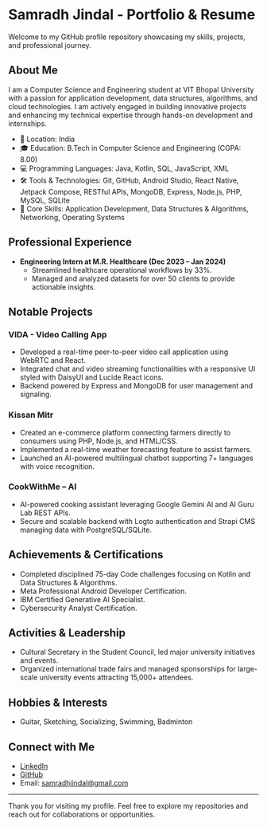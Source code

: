 # Samradh Jindal - Portfolio & Resume

Welcome to my GitHub profile repository showcasing my skills, projects, and professional journey.

## About Me
I am a Computer Science and Engineering student at VIT Bhopal University with a passion for application development, data structures, algorithms, and cloud technologies. I am actively engaged in building innovative projects and enhancing my technical expertise through hands-on development and internships.

- 📍 Location: India
- 🎓 Education: B.Tech in Computer Science and Engineering (CGPA: 8.00)
- 💻 Programming Languages: Java, Kotlin, SQL, JavaScript, XML
- 🛠 Tools & Technologies: Git, GitHub, Android Studio, React Native, Jetpack Compose, RESTful APIs, MongoDB, Express, Node.js, PHP, MySQL, SQLite
- 🔧 Core Skills: Application Development, Data Structures & Algorithms, Networking, Operating Systems

## Professional Experience
- **Engineering Intern at M.R. Healthcare (Dec 2023 – Jan 2024)**
  - Streamlined healthcare operational workflows by 33%.
  - Managed and analyzed datasets for over 50 clients to provide actionable insights.

## Notable Projects

### VIDA - Video Calling App
- Developed a real-time peer-to-peer video call application using WebRTC and React.
- Integrated chat and video streaming functionalities with a responsive UI styled with DaisyUI and Lucide React icons.
- Backend powered by Express and MongoDB for user management and signaling.

### Kissan Mitr
- Created an e-commerce platform connecting farmers directly to consumers using PHP, Node.js, and HTML/CSS.
- Implemented a real-time weather forecasting feature to assist farmers.
- Launched an AI-powered multilingual chatbot supporting 7+ languages with voice recognition.

### CookWithMe – AI
- AI-powered cooking assistant leveraging Google Gemini AI and AI Guru Lab REST APIs.
- Secure and scalable backend with Logto authentication and Strapi CMS managing data with PostgreSQL/SQLite.

## Achievements & Certifications
- Completed disciplined 75-day Code challenges focusing on Kotlin and Data Structures & Algorithms.
- Meta Professional Android Developer Certification.
- IBM Certified Generative AI Specialist.
- Cybersecurity Analyst Certification.

## Activities & Leadership
- Cultural Secretary in the Student Council, led major university initiatives and events.
- Organized international trade fairs and managed sponsorships for large-scale university events attracting 15,000+ attendees.

## Hobbies & Interests
- Guitar, Sketching, Socializing, Swimming, Badminton

## Connect with Me
- [LinkedIn](https://www.linkedin.com/in/samradh-jindal)
- [GitHub](https://github.com/Samradh2024)
- Email: samradhjindal@gmail.com

---

Thank you for visiting my profile. Feel free to explore my repositories and reach out for collaborations or opportunities.


